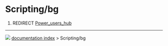 # Scripting/bg
1.  REDIRECT [Power_users_hub](Power_users_hub.md)



---
![](images/Right_arrow.png) [documentation index](../README.md) > Scripting/bg
